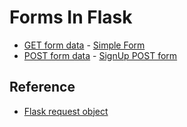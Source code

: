 # Forms In Flask

* [GET form data](https://github.com/eniompw/FormsInFlask/blob/main/get_args.py) - [Simple Form](https://github.com/eniompw/FormsInFlask/blob/main/templates/simple_form.html)
* [POST form data](https://github.com/eniompw/FormsInFlask/blob/main/post_form.py) - [SignUp POST form](https://github.com/eniompw/FormsInFlask/blob/main/templates/signup.html)


## Reference
* [Flask request object](https://flask.palletsprojects.com/en/1.1.x/quickstart/#the-request-object)
